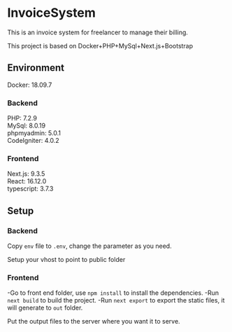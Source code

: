 # InvoiceSystem
This is an invoice system for freelancer to manage their billing.

This project is based on Docker+PHP+MySql+Next.js+Bootstrap

## Environment

Docker: 18.09.7

### Backend

PHP: 7.2.9 <br />
MySql: 8.0.19 <br />
phpmyadmin: 5.0.1 <br />
CodeIgniter: 4.0.2

### Frontend

Next.js: 9.3.5 <br />
React: 16.12.0 <br />
typescript: 3.7.3 <br />

## Setup
### Backend
Copy `env` file to `.env`, change the parameter as you need.

Setup your vhost to point to public folder

### Frontend
-Go to front end folder, use `npm install` to install the dependencies. 
-Run `next build` to build the project. 
-Run `next export` to export the static files, it will generate to `out` folder.

Put the output files to the server where you want it to serve.

